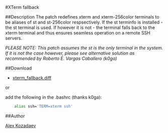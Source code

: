 #XTerm fallback

##Description
The patch redefines xterm and xterm-256color terminals to be aliases of st and st-256color respsectively. If the st terminfo is installed - the st terminal is used. If however it is not - the terminal falls back to the xterm terminal and thus ensures seamless operation on a remote SSH servers.

*PLEASE NOTE: This patch assumes the st is the only terminal in the system. If it is not the case however, please see alternative solution as recommended by Roberto E. Vargas Caballero (k0ga)*

##Download

* [xterm_fallback.diff](xterm_fallback.diff)

or

add the following in the .bashrc (thanks k0ga):

```bash
    alias ssh='TERM=xterm ssh'
```

##Author

[Alex Kozadaev](snobb@gmx.com)
